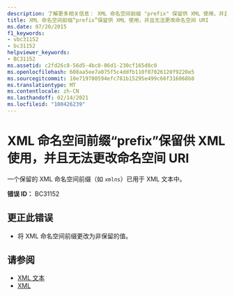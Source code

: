 ```yaml
---
description: 了解更多相关信息： XML 命名空间前缀 "prefix" 保留供 XML 使用，并且无法更改命名空间 URI
title: XML 命名空间前缀“prefix”保留供 XML 使用，并且无法更改命名空间 URI
ms.date: 07/20/2015
f1_keywords:
- vbc31152
- bc31152
helpviewer_keywords:
- BC31152
ms.assetid: c2fd26c8-56d5-4bc0-86d1-230cf165d8c0
ms.openlocfilehash: 608aa5ee7a075f5c4ddfb110f07026120f9220e5
ms.sourcegitcommit: 10e719780594efc781b15295e499c66f316068b8
ms.translationtype: MT
ms.contentlocale: zh-CN
ms.lasthandoff: 02/14/2021
ms.locfileid: "100426239"
---
```

# <a name="xml-namespace-prefix-prefix-is-reserved-for-use-by-xml-and-the-namespace-uri-cannot-be-changed"></a>XML 命名空间前缀“prefix”保留供 XML 使用，并且无法更改命名空间 URI

一个保留的 XML 命名空间前缀（如 `xmlns`）已用于 XML 文本中。  
  
 **错误 ID：** BC31152  
  
## <a name="to-correct-this-error"></a>更正此错误  
  
- 将 XML 命名空间前缀更改为非保留的值。  
  
## <a name="see-also"></a>请参阅

- [XML 文本](../language-reference/xml-literals/index.md)
- [XML](../programming-guide/language-features/xml/index.md)
